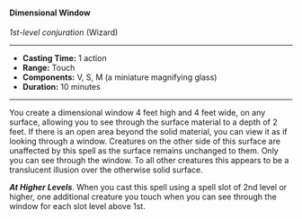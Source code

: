 #### Dimensional Window
*1st-level conjuration* (Wizard)
___
- **Casting Time:** 1 action
- **Range:** Touch
- **Components:** V, S, M (a miniature magnifying glass)
- **Duration:** 10 minutes
---
You create a dimensional window 4 feet high and 4 feet wide, on any surface, allowing you to see through the surface material to a depth of 2 feet. If there is an open area beyond the solid material, you can view it as if looking through a window. Creatures on the other side of this surface are unaffected by this spell as the surface remains unchanged to them. Only you can see through the window. To all other creatures this appears to be a translucent illusion over the otherwise solid surface.

***At Higher Levels***. When you cast this spell using a spell slot of 2nd level or higher, one additional creature you touch when you can see through the window for each slot level above 1st.
